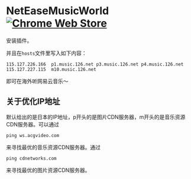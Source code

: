 # NetEaseMusicWorld [![Chrome Web Store](https://img.shields.io/chrome-web-store/v/kmaboigdbjjclfomcbpafdclllbinmam.svg)](https://chrome.google.com/webstore/detail/neteasemusicworld/kmaboigdbjjclfomcbpafdclllbinmam)

安装插件。

并且在`hosts`文件里写入如下内容：

```
115.127.226.166  p1.music.126.net p3.music.126.net p4.music.126.net
115.127.227.115  m10.music.126.net
```

即可在海外听网易云音乐～

## 关于优化IP地址

默认给出的是日本的IP地址，p开头的是图片CDN服务器，m开头的是音乐资源CDN服务器。可以通过
```
ping ws.acgvideo.com
```
来寻找最优的音乐资源CDN服务器。通过
```
ping cdnetworks.com
```
来寻找最优的图片资源CDN服务器。
